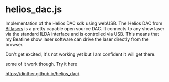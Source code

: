 # helios_dac.js
Implementation of the Helios DAC sdk using webUSB.
The Helios DAC from [Bitlasers](https://bitlasers.com/helios-laser-dac/) is a pretty capable open source DAC. It connects to any show laser via the standard ILDA interface and is controlled via USB.
This means that my Beatline show laser software can drive the laser directly from the browser.

Don't get excited, it's not working yet but I am confident it will get there.

some of it work though. Try it here

https://dinther.github.io/helios_dac/


